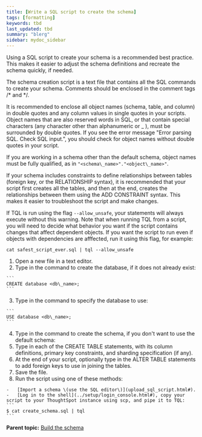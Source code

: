 ```yaml
---
title: [Write a SQL script to create the schema]
tags: [formatting]
keywords: tbd
last_updated: tbd
summary: "blerg"
sidebar: mydoc_sidebar
---
```

Using a SQL script to create your schema is a recommended best practice. This makes it easier to adjust the schema definitions and recreate the schema quickly, if needed.

The schema creation script is a text file that contains all the SQL commands to create your schema. Comments should be enclosed in the comment tags /\* and \*/.

It is recommended to enclose all object names \(schema, table, and column\) in double quotes and any column values in single quotes in your scripts. Object names that are also reserved words in SQL, or that contain special characters \(any character other than alphanumeric or \_ \), must be surrounded by double quotes. If you see the error message "Error parsing SQL. Check SQL input.", you should check for object names without double quotes in your script.

If you are working in a schema other than the default schema, object names must be fully qualified, as in `"<schema\_name>"."<object\_name>"`.

If your schema includes constraints to define relationships between tables \(foreign key, or the RELATIONSHIP syntax\), it is recommended that your script first creates all the tables, and then at the end, creates the relationships between them using the ADD CONSTRAINT syntax. This makes it easier to troubleshoot the script and make changes.

If TQL is run using the flag `--allow_unsafe`, your statements will always execute without this warning. Note that when running TQL from a script, you will need to decide what behavior you want if the script contains changes that affect dependent objects. If you want the script to run even if objects with dependencies are afffected, run it using this flag, for example:

```
cat safest_script_ever.sql | tql --allow_unsafe
```

1.   Open a new file in a text editor.
2.   Type in the command to create the database, if it does not already exist:

    ```
    CREATE database <db\_name>;
    ```

3.   Type in the command to specify the database to use:

    ```
    USE database <db\_name>;
    ```

4.   Type in the command to create the schema, if you don't want to use the default schema:
5.   Type in each of the CREATE TABLE statements, with its column definitions, primary key constraints, and sharding specification \(if any\).
6.   At the end of your script, optionally type in the ALTER TABLE statements to add foreign keys to use in joining the tables.
7.   Save the file.
8.   Run the script using one of these methods:

    -   [Import a schema \(use the SQL editor\)](upload_sql_script.html#).
    -   [Log in to the shell](../setup/login_console.html#), copy your script to your ThoughtSpot instance using scp, and pipe it to TQL:
    ```
    $ cat create_schema.sql | tql
    ```


**Parent topic:** [Build the schema](../../admin/loading/create_schema.html)
